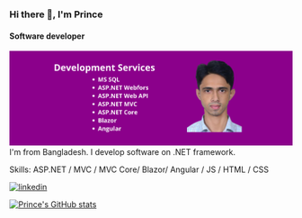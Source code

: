 ### Hi there 👋, I'm Prince
#### Software developer
<img src="https://github.com/nawazprince/nawazprince/blob/master/Skills1.png"/>
I'm from Bangladesh. I develop software on .NET framework.

Skills: ASP.NET / MVC / MVC Core/ Blazor/ Angular / JS / HTML / CSS



[<img src='https://cdn.jsdelivr.net/npm/simple-icons@3.0.1/icons/linkedin.svg' alt='linkedin' height='40'>](https://www.linkedin.com/in/https://www.linkedin.com/in/syed-nawaz-prince-3482aa199/)  

[![Prince's GitHub stats](https://github-readme-stats.vercel.app/api?username=nawazprince&count_private=true)](https://github.com/anuraghazra/github-readme-stats)
